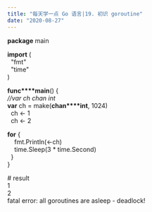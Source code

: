 ```yaml
---
title: "每天学一点 Go 语言|19. 初识 goroutine"
date: "2020-08-27"
---
```


**package** main

**import** (  
  "fmt"  
  "time"  
)

**func****main**() {  
_//var ch chan int_  
**var** ch = make(**chan****int**, 1024)  
  ch <- 1  
  ch <- 2

**for** {  
    fmt.Println(<-ch)  
    time.Sleep(3 \* time.Second)  
  }  
}

\# result  
1  
2  
fatal error: all goroutines are asleep - deadlock!
